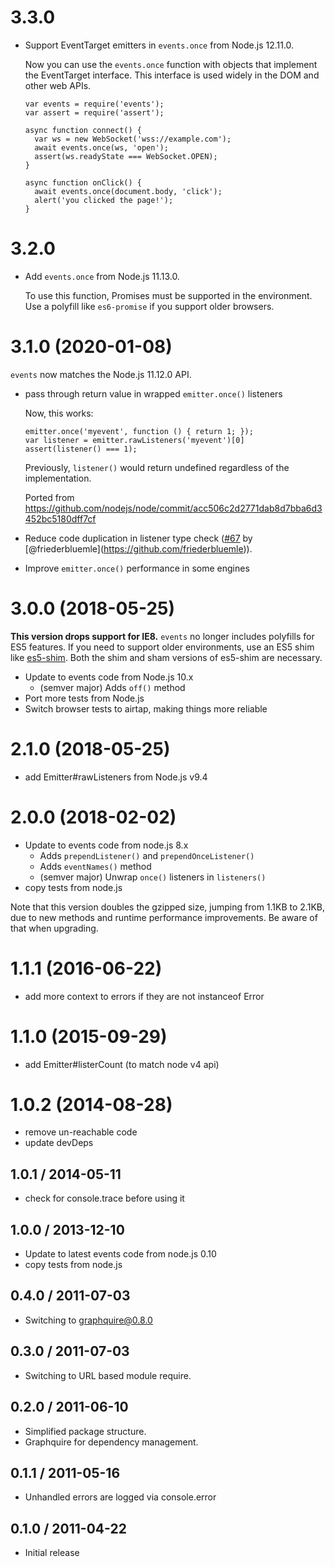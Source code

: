 3.3.0
=====

-   Support EventTarget emitters in `events.once` from Node.js 12.11.0.

    Now you can use the `events.once` function with objects that implement the EventTarget interface. This interface is used widely in the DOM and other web APIs.

        var events = require('events');
        var assert = require('assert');

        async function connect() {
          var ws = new WebSocket('wss://example.com');
          await events.once(ws, 'open');
          assert(ws.readyState === WebSocket.OPEN);
        }

        async function onClick() {
          await events.once(document.body, 'click');
          alert('you clicked the page!');
        }

3.2.0
=====

-   Add `events.once` from Node.js 11.13.0.

    To use this function, Promises must be supported in the environment. Use a polyfill like `es6-promise` if you support older browsers.

3.1.0 (2020-01-08)
==================

`events` now matches the Node.js 11.12.0 API.

-   pass through return value in wrapped `emitter.once()` listeners

    Now, this works:

        emitter.once('myevent', function () { return 1; });
        var listener = emitter.rawListeners('myevent')[0]
        assert(listener() === 1);

    Previously, `listener()` would return undefined regardless of the implementation.

    Ported from https://github.com/nodejs/node/commit/acc506c2d2771dab8d7bba6d3452bc5180dff7cf

-   Reduce code duplication in listener type check ([\#67](https://github.com/Gozala/events/pull/67) by <span class="citation" data-cites="friederbluemle">\[@friederbluemle\]</span>(https://github.com/friederbluemle)).
-   Improve `emitter.once()` performance in some engines

3.0.0 (2018-05-25)
==================

**This version drops support for IE8.** `events` no longer includes polyfills for ES5 features. If you need to support older environments, use an ES5 shim like [es5-shim](https://npmjs.com/package/es5-shim). Both the shim and sham versions of es5-shim are necessary.

-   Update to events code from Node.js 10.x
    -   (semver major) Adds `off()` method
-   Port more tests from Node.js
-   Switch browser tests to airtap, making things more reliable

2.1.0 (2018-05-25)
==================

-   add Emitter\#rawListeners from Node.js v9.4

2.0.0 (2018-02-02)
==================

-   Update to events code from node.js 8.x
    -   Adds `prependListener()` and `prependOnceListener()`
    -   Adds `eventNames()` method
    -   (semver major) Unwrap `once()` listeners in `listeners()`
-   copy tests from node.js

Note that this version doubles the gzipped size, jumping from 1.1KB to 2.1KB, due to new methods and runtime performance improvements. Be aware of that when upgrading.

1.1.1 (2016-06-22)
==================

-   add more context to errors if they are not instanceof Error

1.1.0 (2015-09-29)
==================

-   add Emitter\#listerCount (to match node v4 api)

1.0.2 (2014-08-28)
==================

-   remove un-reachable code
-   update devDeps

1.0.1 / 2014-05-11
------------------

-   check for console.trace before using it

1.0.0 / 2013-12-10
------------------

-   Update to latest events code from node.js 0.10
-   copy tests from node.js

0.4.0 / 2011-07-03
------------------

-   Switching to graphquire@0.8.0

0.3.0 / 2011-07-03
------------------

-   Switching to URL based module require.

0.2.0 / 2011-06-10
------------------

-   Simplified package structure.
-   Graphquire for dependency management.

0.1.1 / 2011-05-16
------------------

-   Unhandled errors are logged via console.error

0.1.0 / 2011-04-22
------------------

-   Initial release
